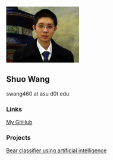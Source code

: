 ![Image](180_ns.jpg)

## Shuo Wang

swang460 at asu d0t edu


### Links

[My GitHub](https://github.com/shuowangphd)

### Projects
[Bear classifier using artificial intelligence](https://huggingface.co/spaces/swang460/bear)
